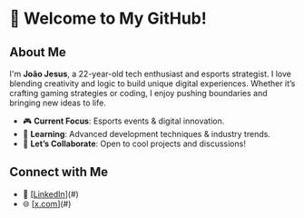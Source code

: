 # 👋 Welcome to My GitHub!

## About Me  
I'm **João Jesus**, a 22-year-old tech enthusiast and esports strategist. I love blending creativity and logic to build unique digital experiences. Whether it’s crafting gaming strategies or coding, I enjoy pushing boundaries and bringing new ideas to life.

- 🎮 **Current Focus**: Esports events & digital innovation.  
- 🌱 **Learning**: Advanced development techniques & industry trends.  
- 💬 **Let’s Collaborate**: Open to cool projects and discussions!  

## Connect with Me  
- 💼 [[LinkedIn](https://www.linkedin.com/in/joaojesus12/)](#)  
- 🌐 [[x.com](https://x.com/OP_F1ST)](#)  
